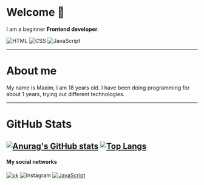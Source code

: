 # Welcome :wave:

I am a beginner **Frontend developer**.

![HTML](https://img.shields.io/badge/-HTML-important?style=flat-square&logo=HTML) ![CSS](https://img.shields.io/badge/-CSS-blue?style=flat-square&logo=CSS) ![JavaScript](https://img.shields.io/badge/-JavaScript-yellow?style=flat-square&logo=JavaScript)

---
# About me

My name is Maxim, I am 18 years old. I have been doing programming for about 1 years, trying out different technologies.

---
# GitHub Stats
[![Anurag's GitHub stats](https://github-readme-stats.vercel.app/api?username=RudinMaxim&show_icons=true&theme=dark)](https://github.com/anuraghazra/github-readme-stats&count_private=true)
[![Top Langs](https://github-readme-stats.vercel.app/api/top-langs/?username=RudinMaxim&langs_count=8&theme=dark)](https://github.com/anuraghazra/github-readme-stats)
---


#### My social networks
[![vk](https://img.shields.io/badge/-VK-black?style=flat-square&logo=VK)](https://vk.com/id175934368) ![Instagram](https://img.shields.io/badge/-Instagram-black?style=flat-square&logo=Instagram) [![JavaScript](https://img.shields.io/badge/-JavaScript-black?style=flat-square&logo=Telegram)](https://t.me/Max_Rudin)
